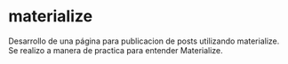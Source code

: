 # materialize
Desarrollo de una página para publicacion de posts utilizando materialize. Se realizo a manera de practica para entender Materialize.
